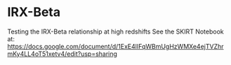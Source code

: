 # IRX-Beta
Testing the IRX-Beta relationship at high redshifts
See the SKIRT Notebook at: https://docs.google.com/document/d/1ExE4lIFqWBmUgHzWMXe4ejTVZhrmKy4LL4oT51xetv4/edit?usp=sharing
